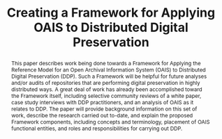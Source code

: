 ---
abstract: This paper describes work being done towards a Framework for Applying the
  Reference Model for an Open Archival Information System (OAIS) to Distributed Digital
  Preservation (DDP). Such a Framework will be helpful for future analyses and/or
  audits of repositories that are performing digital preservation in highly distributed
  ways. A great deal of work has already been accomplished toward the Framework itself,
  including selective community reviews of a white paper, case study interviews with
  DDP practitioners, and an analysis of OAIS as it relates to DDP. The paper will
  provide background information on this set of work, describe the research carried
  out to-date, and explain the proposed Framework components, including concepts and
  terminology, placement of OAIS functional entities, and roles and responsibilities
  for carrying out DDP.
creators:
- Zierau, Eld
- Schultz, Matt
date: null
document_url: https://services.phaidra.univie.ac.at/api/object/o:377399/download
grand_parent: iPRES
institutions: []
keywords:
- distributed digital preservation
- oais
- vocabulary
- functional entities
- roles and responsibilities
- framework
- lisbon
landing_page_url: https://phaidra.univie.ac.at/o:377399
language: eng
layout: publication
license: CC BY-SA 2.0 AT
notes_url: null
parent: iPRES 2013
presentation_url: null
publication_type: paper
size: 2403266
source_name: iPRES
title: Creating a Framework for Applying OAIS to Distributed Digital Preservation
year: 2013
---
